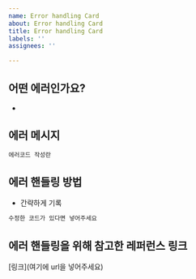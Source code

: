 ```yaml
---
name: Error handling Card
about: Error handling Card
title: Error handling Card
labels: ''
assignees: ''

---
```


## 어떤 에러인가요?
-
## 에러 메시지
```js
에러코드 작성란
```
## 에러 핸들링 방법
- 간략하게 기록
```js
수정한 코드가 있다면 넣어주세요
```

## 에러 핸들링을 위해 참고한 레퍼런스 링크
[링크](여기에 url을 넣어주세요)
